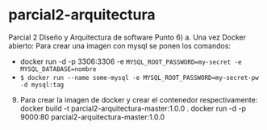 # parcial2-arquitectura
Parcial 2 Diseño y Arquitectura de software
Punto 6) a. 
Una vez Docker abierto:
Para crear una imagen con mysql se ponen los comandos: 
- docker run -d -p 3306:3306 -e `MYSQL_ROOT_PASSWORD=my-secret -e MYSQL_DATABASE=nombre`
- `$ docker run --name some-mysql -e MYSQL_ROOT_PASSWORD=my-secret-pw -d mysql:tag`

9. Para crear la imagen de docker y crear el contenedor respectivamente:
docker build -t parcial2-arquitectura-master:1.0.0 .
docker run -d -p 9000:80 parcial2-arquitectura-master:1.0.0
